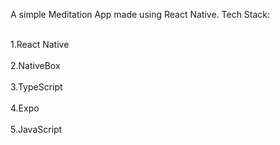 A simple Meditation App made using React Native. Tech Stack:
<p>
  <br>1.React Native</br>
   <br>2.NativeBox</br>
    <br>3.TypeScript</br>
     <br>4.Expo</br>
     <br>5.JavaScript</br>
  
</p>

